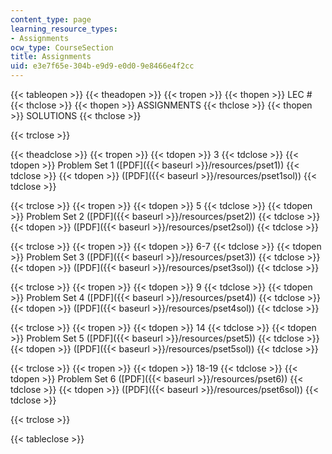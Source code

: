 ```yaml
---
content_type: page
learning_resource_types:
- Assignments
ocw_type: CourseSection
title: Assignments
uid: e3e7f65e-304b-e9d9-e0d0-9e8466e4f2cc
---
```


{{< tableopen >}}
{{< theadopen >}}
{{< tropen >}}
{{< thopen >}}
LEC #
{{< thclose >}}
{{< thopen >}}
ASSIGNMENTS
{{< thclose >}}
{{< thopen >}}
SOLUTIONS
{{< thclose >}}

{{< trclose >}}

{{< theadclose >}}
{{< tropen >}}
{{< tdopen >}}
3
{{< tdclose >}}
{{< tdopen >}}
Problem Set 1 ([PDF]({{< baseurl >}}/resources/pset1))
{{< tdclose >}}
{{< tdopen >}}
([PDF]({{< baseurl >}}/resources/pset1sol))
{{< tdclose >}}

{{< trclose >}}
{{< tropen >}}
{{< tdopen >}}
5
{{< tdclose >}}
{{< tdopen >}}
Problem Set 2 ([PDF]({{< baseurl >}}/resources/pset2))
{{< tdclose >}}
{{< tdopen >}}
([PDF]({{< baseurl >}}/resources/pset2sol))
{{< tdclose >}}

{{< trclose >}}
{{< tropen >}}
{{< tdopen >}}
6-7
{{< tdclose >}}
{{< tdopen >}}
Problem Set 3 ([PDF]({{< baseurl >}}/resources/pset3))
{{< tdclose >}}
{{< tdopen >}}
([PDF]({{< baseurl >}}/resources/pset3sol))
{{< tdclose >}}

{{< trclose >}}
{{< tropen >}}
{{< tdopen >}}
9
{{< tdclose >}}
{{< tdopen >}}
Problem Set 4 ([PDF]({{< baseurl >}}/resources/pset4))
{{< tdclose >}}
{{< tdopen >}}
([PDF]({{< baseurl >}}/resources/pset4sol))
{{< tdclose >}}

{{< trclose >}}
{{< tropen >}}
{{< tdopen >}}
14
{{< tdclose >}}
{{< tdopen >}}
Problem Set 5 ([PDF]({{< baseurl >}}/resources/pset5))
{{< tdclose >}}
{{< tdopen >}}
([PDF]({{< baseurl >}}/resources/pset5sol))
{{< tdclose >}}

{{< trclose >}}
{{< tropen >}}
{{< tdopen >}}
18-19
{{< tdclose >}}
{{< tdopen >}}
Problem Set 6 ([PDF]({{< baseurl >}}/resources/pset6))
{{< tdclose >}}
{{< tdopen >}}
([PDF]({{< baseurl >}}/resources/pset6sol))
{{< tdclose >}}

{{< trclose >}}

{{< tableclose >}}